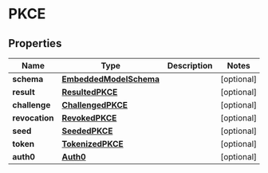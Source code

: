 
# PKCE

## Properties
Name | Type | Description | Notes
------------ | ------------- | ------------- | -------------
**schema** | [**EmbeddedModelSchema**](EmbeddedModelSchema) |  |  [optional]
**result** | [**ResultedPKCE**](ResultedPKCE) |  |  [optional]
**challenge** | [**ChallengedPKCE**](ChallengedPKCE) |  |  [optional]
**revocation** | [**RevokedPKCE**](RevokedPKCE) |  |  [optional]
**seed** | [**SeededPKCE**](SeededPKCE) |  |  [optional]
**token** | [**TokenizedPKCE**](TokenizedPKCE) |  |  [optional]
**auth0** | [**Auth0**](Auth0) |  |  [optional]



